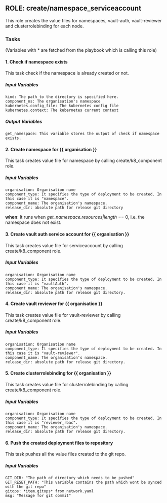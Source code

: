 ## ROLE: create/namespace_serviceaccount
This role creates the value files for namespaces, vault-auth, vault-reviewer and clusterrolebinding for each node.

### Tasks
(Variables with * are fetched from the playbook which is calling this role)
#### 1. Check if namespace exists
This task check if the namespace is already created or not.
##### Input Variables

    kind: The path to the directory is specified here.
    component_ns: The organisation's namespace
    kubernetes.config_file: The kubernetes config file
    kubernetes.context: The kubernetes current context

##### Output Variables

    get_namespace: This variable stores the output of check if namespace exists.

#### 2. Create namespace for {{ organisation }}
This task creates value file for namespace by calling create/k8_component role.
##### Input Variables

    organisation: Organisation name
    component_type: It specifies the type of deployment to be created. In this case it is "namespace".
    component_name: The organisation's namespace.
    release_dir: absolute path for release git directory 

**when**:  It runs when *get_namespace.resources|length* == 0, i.e. the namespace does not exist.

#### 3. Create vault auth service account for {{ organisation }}
This task creates value file for serviceaccount by calling create/k8_component role.
##### Input Variables
    
    organisation: Organisation name
    component_type: It specifies the type of deployment to be created. In this case it is "vaultAuth".
    component_name: The organisation's namespace.
    release_dir: absolute path for release git directory.

#### 4. Create vault reviewer for {{ organisation }}
This task creates value file for vault-reviewer by calling create/k8_component role.
##### Input Variables
    
    organisation: Organisation name
    component_type: It specifies the type of deployment to be created. In this case it is "vault-reviewer".
    component_name: The organisation's namespace.
    release_dir: absolute path for release git directory.

#### 5. Create clusterrolebinding for {{ organisation }}
This task creates value file for clusterrolebinding by calling create/k8_component role.
##### Input Variables
    
    organisation: Organisation name
    component_type: It specifies the type of deployment to be created. In this case it is "reviewer_rbac".
    component_name: The organisation's namespace.
    release_dir: absolute path for release git directory.

#### 6. Push the created deployment files to repository
This task pushes all the value files created to the git repo.
##### Input Variables
    GIT_DIR: "The path of directory which needs to be pushed"    
    GIT_RESET_PATH: "This variable contains the path which wont be synced with the git repo"
    gitops: *item.gitops* from network.yaml
    msg: "Message for git commit"
